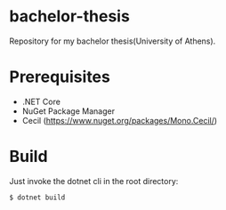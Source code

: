 # bachelor-thesis
Repository for my bachelor thesis(University of Athens).

# Prerequisites
* .NET Core
* NuGet Package Manager
* Cecil (https://www.nuget.org/packages/Mono.Cecil/)

# Build
Just invoke the dotnet cli in the root directory:
```
$ dotnet build
```
